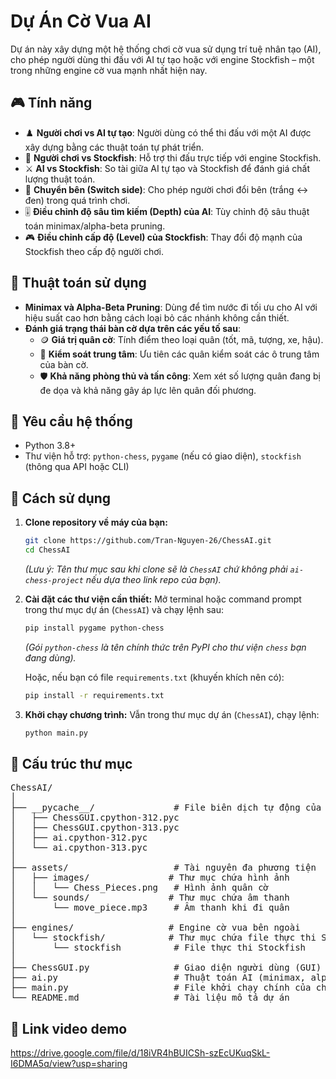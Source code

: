 # Dự Án Cờ Vua AI

Dự án này xây dựng một hệ thống chơi cờ vua sử dụng trí tuệ nhân tạo (AI), cho phép người dùng thi đấu với AI tự tạo hoặc với engine Stockfish – một trong những engine cờ vua mạnh nhất hiện nay.

## 🎮 Tính năng

- ♟️ **Người chơi vs AI tự tạo**: Người dùng có thể thi đấu với một AI được xây dựng bằng các thuật toán tự phát triển.
- 🤖 **Người chơi vs Stockfish**: Hỗ trợ thi đấu trực tiếp với engine Stockfish.
- ⚔️ **AI vs Stockfish**: So tài giữa AI tự tạo và Stockfish để đánh giá chất lượng thuật toán.
- 🔁 **Chuyển bên (Switch side)**: Cho phép người chơi đổi bên (trắng ↔ đen) trong quá trình chơi.
- 🎚️ **Điều chỉnh độ sâu tìm kiếm (Depth) của AI**: Tùy chỉnh độ sâu thuật toán minimax/alpha-beta pruning.
- 🎮 **Điều chỉnh cấp độ (Level) của Stockfish**: Thay đổi độ mạnh của Stockfish theo cấp độ người chơi.

## 🧠 Thuật toán sử dụng

- **Minimax và Alpha-Beta Pruning**: Dùng để tìm nước đi tối ưu cho AI với hiệu suất cao hơn bằng cách loại bỏ các nhánh không cần thiết.
- **Đánh giá trạng thái bàn cờ dựa trên các yếu tố sau**:
  - 🪙 **Giá trị quân cờ**: Tính điểm theo loại quân (tốt, mã, tượng, xe, hậu).
  - 🎯 **Kiểm soát trung tâm**: Ưu tiên các quân kiểm soát các ô trung tâm của bàn cờ.
  - 🛡️ **Khả năng phòng thủ và tấn công**: Xem xét số lượng quân đang bị đe dọa và khả năng gây áp lực lên quân đối phương.

## 🔧 Yêu cầu hệ thống

- Python 3.8+
- Thư viện hỗ trợ: `python-chess`, `pygame` (nếu có giao diện), `stockfish` (thông qua API hoặc CLI)

## 🚀 Cách sử dụng

1.  **Clone repository về máy của bạn:**
    ```bash
    git clone https://github.com/Tran-Nguyen-26/ChessAI.git
    cd ChessAI
    ```
    *(Lưu ý: Tên thư mục sau khi clone sẽ là `ChessAI` chứ không phải `ai-chess-project` nếu dựa theo link repo của bạn).*

2.  **Cài đặt các thư viện cần thiết:**
    Mở terminal hoặc command prompt trong thư mục dự án (`ChessAI`) và chạy lệnh sau:
    ```bash
    pip install pygame python-chess
    ```
    *(Gói `python-chess` là tên chính thức trên PyPI cho thư viện `chess` bạn đang dùng).*

    Hoặc, nếu bạn có file `requirements.txt` (khuyến khích nên có):
    ```bash
    pip install -r requirements.txt
    ```

3.  **Khởi chạy chương trình:**
    Vẫn trong thư mục dự án (`ChessAI`), chạy lệnh:
    ```bash
    python main.py
    ```
    
## 📁 Cấu trúc thư mục
<pre>
ChessAI/
│
├── __pycache__/               # File biên dịch tự động của Python
│   ├── ChessGUI.cpython-312.pyc
│   ├── ChessGUI.cpython-313.pyc
│   ├── ai.cpython-312.pyc
│   └── ai.cpython-313.pyc
│
├── assets/                    # Tài nguyên đa phương tiện
│   ├── images/               # Thư mục chứa hình ảnh
│   │   └── Chess_Pieces.png   # Hình ảnh quân cờ
│   └── sounds/               # Thư mục chứa âm thanh
│       └── move_piece.mp3     # Âm thanh khi đi quân
│
├── engines/                  # Engine cờ vua bên ngoài
│   └── stockfish/            # Thư mục chứa file thực thi Stockfish
│       └── stockfish          # File thực thi Stockfish
│
├── ChessGUI.py                # Giao diện người dùng (GUI) chính
├── ai.py                      # Thuật toán AI (minimax, alpha-beta, đánh giá cờ)
├── main.py                    # File khởi chạy chính của chương trình
└── README.md                  # Tài liệu mô tả dự án
</pre>

## 🎥 Link video demo
https://drive.google.com/file/d/18iVR4hBUICSh-szEcUKuqSkL-I6DMA5q/view?usp=sharing
